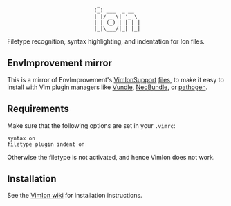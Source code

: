                                  _
                                (_) ___  _ __
                                | |/ _ \| '_ \
                                | | (_) | | | |
                                |_|\___/|_| |_|

Filetype recognition, syntax highlighting, and indentation for Ion files.

## EnvImprovement mirror

This is a mirror of EnvImprovement's
[VimIonSupport](https://w.amazon.com/index.php/EnvImprovementNinjas/VimIonSupport)
[files](https://code.amazon.com/packages/NinjaHooks/trees/HEAD/--/configuration/vim/amazon/ion),
to make it easy to install with Vim plugin managers like
[Vundle](https://github.com/gmarik/Vundle.vim),
[NeoBundle](https://github.com/Shougo/neobundle.vim), or
[pathogen](https://github.com/tpope/vim-pathogen).

## Requirements

Make sure that the following options are set in your `.vimrc`:

    syntax on
    filetype plugin indent on

Otherwise the filetype is not activated, and hence VimIon does not work.

## Installation

See the [VimIon wiki](https://w.amazon.com/index.php/VimIon) for installation
instructions.
